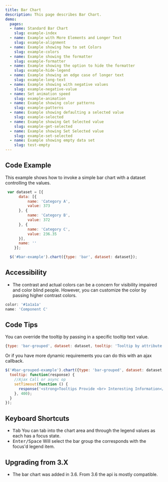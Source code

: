 ```yaml
---
title: Bar Chart
description: This page describes Bar Chart.
demo:
  pages:
  - name: Standard Bar Chart
    slug: example-index
  - name: Example with More Elements and Longer Text
    slug: example-alignment
  - name: Example showing how to set Colors
    slug: example-colors
  - name: Example showing the formatter
    slug: example-formatter
  - name: Example showing the option to hide the formatter
    slug: example-hide-legend
  - name: Example showing an edge case of longer text
    slug: example-long-text
  - name: Example showing with negative values
    slug: example-negative-value
  - name: Set animation speed
    slug: example-animation
  - name: Example showing color patterns
    slug: example-patterns
  - name: Example showing defaulting a selected value
    slug: example-selected
  - name: Example showing Get Selected value
    slug: example-get-selected
  - name: Example showing Set Selected value
    slug: example-set-selected
  - name: Example showing empty data set
    slug: test-empty
---
```


## Code Example

This example shows how to invoke a simple bar chart with a dataset controlling the values.

```javascript
 var dataset = [{
      data: [{
          name: 'Category A',
          value: 373
      }, {
          name: 'Category B',
          value: 372
      }, {
          name: 'Category C',
          value: 236.35
      }],
      name: ''
    }];

  $('#bar-example').chart({type: 'bar', dataset: dataset});

```

## Accessibility

- The contrast and actual colors can be a concern for visibility impaired and color blind people. However, you can customize the color by passing higher contrast colors.

```javascript
color: '#1a1a1a'
name: 'Component C'
```

## Code Tips

You can override the tooltip by passing in a specific tooltip text value.

```javascript
{type: 'bar-grouped', dataset: dataset, tooltip: 'Tooltip by attribute'}
```

Or if you have more dynamic requirements you can do this with an ajax callback.

```javascript
$('#bar-grouped-example').chart({type: 'bar-grouped', dataset: dataset,
  tooltip: function(response) {
    //Ajax Call or async op
    setTimeout(function () {
      response('<strong>Tooltips Provide <br> Interesting Information</strong>');
    }, 400);
  }
});

```

## Keyboard Shortcuts

- <kbd>Tab</kbd> You can tab into the chart area and through the legend values as each has a focus state.
- <kbd>Enter/Space</kbd> Will select the bar group the corresponds with the focus'd legend item.

## Upgrading from 3.X

- The bar chart was added in 3.6. From 3.6 the api is mostly compatible.
